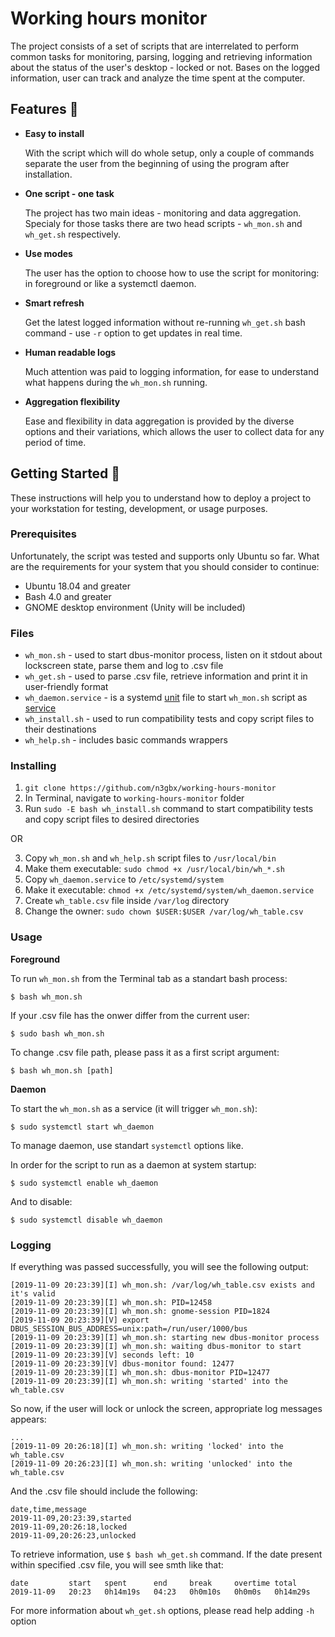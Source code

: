 # Working hours monitor

The project consists of a set of scripts that are interrelated to perform common tasks for monitoring, parsing, logging and retrieving information about the status of the user's desktop - locked or not. Bases on the logged information, user can track and analyze the time spent at the computer.

## Features :dizzy:

* **Easy to install**

  With the script which will do whole setup, only a couple of commands separate the user from the beginning of using the program after installation.
  
* **One script - one task** 

  The project has two main ideas - monitoring and data aggregation. Specialy for those tasks there are two head scripts - ```wh_mon.sh``` and ```wh_get.sh``` respectively.
  
* **Use modes**

  The user has the option to choose how to use the script for monitoring: in foreground or like a systemctl daemon.
  
* **Smart refresh**

  Get the latest logged information without re-running ```wh_get.sh``` bash command - use ```-r``` option to get updates in real time.
  
* **Human readable logs**

  Much attention was paid to logging information, for ease to understand what happens during the ```wh_mon.sh``` running.
  
* **Aggregation flexibility**

  Ease and flexibility in data aggregation is provided by the diverse options and their variations, which allows the user to collect data for any period of time.

## Getting Started :electric_plug:

These instructions will help you to understand how to deploy a project to your workstation for testing, development, or usage purposes.

### Prerequisites

Unfortunately, the script was tested and supports only Ubuntu so far.
What are the requirements for your system that you should consider to continue:

* Ubuntu 18.04 and greater
* Bash 4.0 and greater
* GNOME desktop environment (Unity will be included)

### Files
* ```wh_mon.sh``` - used to start dbus-monitor process, listen on it stdout about lockscreen state, parse them and log to .csv file
* ```wh_get.sh``` - used to parse .csv file, retrieve information and print it in user-friendly format
* ```wh_daemon.service``` - is a systemd [unit](https://www.freedesktop.org/software/systemd/man/systemd.unit.html) file to start ```wh_mon.sh``` script as [service](https://www.freedesktop.org/software/systemd/man/systemd.service.html)
* ```wh_install.sh``` - used to run compatibility tests and copy script files to their destinations
* ```wh_help.sh``` - includes basic commands wrappers

### Installing

1. ```git clone https://github.com/n3gbx/working-hours-monitor```
2. In Terminal, navigate to ```working-hours-monitor``` folder
3. Run ```sudo -E bash wh_install.sh``` command to start compatibility tests and copy script files to desired directories

OR

3. Copy ```wh_mon.sh``` and ```wh_help.sh``` script files to ```/usr/local/bin```
4. Make them executable: ```sudo chmod +x /usr/local/bin/wh_*.sh```
5. Copy ```wh_daemon.service``` to ```/etc/systemd/system```
6. Make it executable: ```chmod +x /etc/systemd/system/wh_daemon.service```
7. Create ```wh_table.csv``` file inside ```/var/log``` directory
8. Change the owner: ```sudo chown $USER:$USER /var/log/wh_table.csv```

### Usage

**Foreground**

To run ```wh_mon.sh``` from the Terminal tab as a standart bash process:

``` 
$ bash wh_mon.sh 
```

If your .csv file has the onwer differ from the current user:

``` 
$ sudo bash wh_mon.sh 
```

To change .csv file path, please pass it as a first script argument:

```
$ bash wh_mon.sh [path]
```

**Daemon**

To start the ```wh_mon.sh``` as a service (it will trigger ```wh_mon.sh```):

```
$ sudo systemctl start wh_daemon
``` 

To manage daemon, use standart ```systemctl``` options like.

In order for the script to run as a daemon at system startup:

```
$ sudo systemctl enable wh_daemon
``` 
And to disable:

```
$ sudo systemctl disable wh_daemon
```

### Logging

If everything was passed successfully, you will see the following output:

```
[2019-11-09 20:23:39][I] wh_mon.sh: /var/log/wh_table.csv exists and it's valid 
[2019-11-09 20:23:39][I] wh_mon.sh: PID=12458 
[2019-11-09 20:23:39][I] wh_mon.sh: gnome-session PID=1824 
[2019-11-09 20:23:39][V] export DBUS_SESSION_BUS_ADDRESS=unix:path=/run/user/1000/bus 
[2019-11-09 20:23:39][I] wh_mon.sh: starting new dbus-monitor process 
[2019-11-09 20:23:39][I] wh_mon.sh: waiting dbus-monitor to start 
[2019-11-09 20:23:39][V] seconds left: 10 
[2019-11-09 20:23:39][V] dbus-monitor found: 12477 
[2019-11-09 20:23:39][I] wh_mon.sh: dbus-monitor PID=12477 
[2019-11-09 20:23:39][I] wh_mon.sh: writing 'started' into the wh_table.csv
```

So now, if the user will lock or unlock the screen, appropriate log messages appears:

```
...
[2019-11-09 20:26:18][I] wh_mon.sh: writing 'locked' into the wh_table.csv 
[2019-11-09 20:26:23][I] wh_mon.sh: writing 'unlocked' into the wh_table.csv 
```

And the .csv file should include the following:

```
date,time,message
2019-11-09,20:23:39,started
2019-11-09,20:26:18,locked
2019-11-09,20:26:23,unlocked
```

To retrieve information, use ```$ bash wh_get.sh``` command. If the date present within specified .csv file, you will see smth like that:

```
date         start   spent      end     break     overtime total      
2019-11-09   20:23   0h14m19s   04:23   0h0m10s   0h0m0s   0h14m29s 
```

For more information about ```wh_get.sh``` options, please read help adding ```-h``` option
